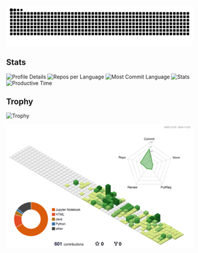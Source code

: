 

<img src="https://github.com/Saaatsuki/Saaatsuki/blob/output/saaatsuki-custom.svg"/>



## Stats
![Profile Details](http://github-profile-summary-cards.vercel.app/api/cards/profile-details?username=Saaatsuki&theme=gruvbox)
![Repos per Language](http://github-profile-summary-cards.vercel.app/api/cards/repos-per-language?username=Saaatsuki&theme=gruvbox)
![Most Commit Language](http://github-profile-summary-cards.vercel.app/api/cards/most-commit-language?username=Saaatsuki&theme=gruvbox)
![Stats](http://github-profile-summary-cards.vercel.app/api/cards/stats?username=Saaatsuki&theme=gruvbox)
![Productive Time](http://github-profile-summary-cards.vercel.app/api/cards/productive-time?username=Saaatsuki&theme=gruvbox&utcOffset=9)

## Trophy
![Trophy](https://github-profile-trophy.vercel.app/?username=Saaatsuki&theme=gruvbox)

<!--name: generate animation-->




![](./profile-3d-contrib/profile-green-animate.svg)


<!--
**Saaatsuki/Saaatsuki** is a ✨ _special_ ✨ repository because its `README.md` (this file) appears on your GitHub profile.

Here are some ideas to get you started:

- 🔭 I’m currently working on ...
- 🌱 I’m currently learning ...
- 👯 I’m looking to collaborate on ...
- 🤔 I’m looking for help with ...
- 💬 Ask me about ...
- 📫 How to reach me: ...
- 😄 Pronouns: ...
- ⚡ Fun fact: ...
-->
